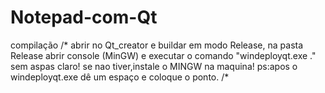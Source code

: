 # Notepad-com-Qt


compilação
/* abrir no Qt_creator e buildar em modo Release, na pasta Release abrir console (MinGW) e executar o comando "windeployqt.exe ." sem aspas claro!
se nao tiver,instale o MINGW na maquina!
ps:apos o windeployqt.exe dê um espaço e coloque o ponto. /*
